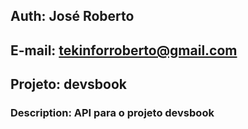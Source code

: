 ## Auth: José Roberto
## E-mail: tekinforroberto@gmail.com
## Projeto: devsbook
### Description: API para o projeto devsbook